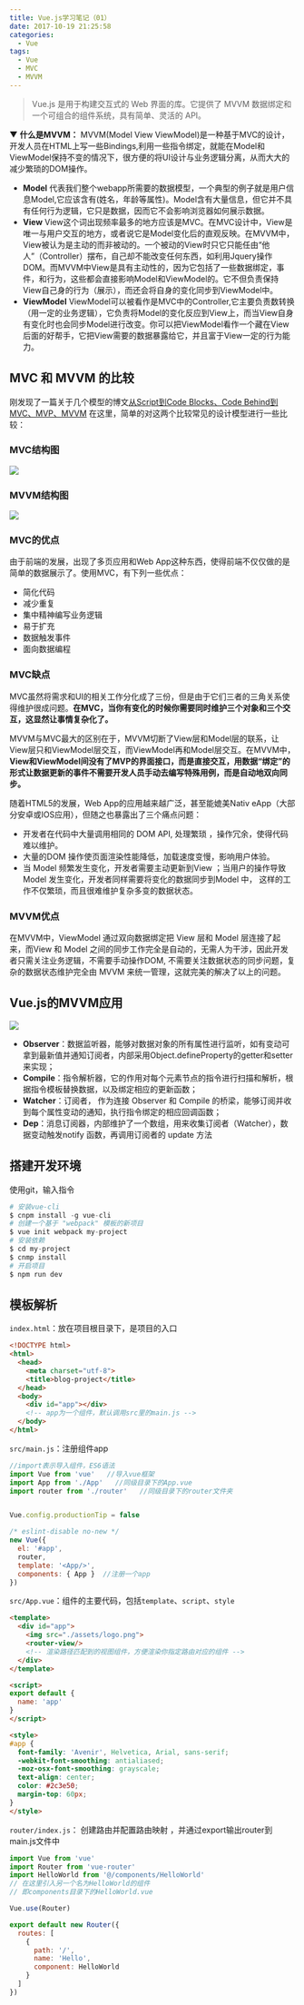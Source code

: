 ```yaml
---
title: Vue.js学习笔记（01）
date: 2017-10-19 21:25:58
categories: 
  - Vue
tags: 
  - Vue
  - MVC
  - MVVM
---
```

> Vue.js 是用于构建交互式的 Web 界面的库。它提供了 MVVM 数据绑定和一个可组合的组件系统，具有简单、灵活的 API。

▼ **什么是MVVM：**
MVVM(Model View ViewModel)是一种基于MVC的设计，开发人员在HTML上写一些Bindings,利用一些指令绑定，就能在Model和ViewModel保持不变的情况下，很方便的将UI设计与业务逻辑分离，从而大大的减少繁琐的DOM操作。
* **Model**
代表我们整个webapp所需要的数据模型，一个典型的例子就是用户信息Model,它应该含有(姓名，年龄等属性)。Model含有大量信息，但它并不具有任何行为逻辑，它只是数据，因而它不会影响浏览器如何展示数据。
* **View**
View这个词出现频率最多的地方应该是MVC。在MVC设计中，View是唯一与用户交互的地方，或者说它是Model变化后的直观反映。在MVVM中，View被认为是主动的而非被动的。一个被动的View时只它只能任由“他人”（Controller）摆布，自己却不能改变任何东西，如利用Jquery操作DOM。而MVVM中View是具有主动性的，因为它包括了一些数据绑定，事件，和行为，这些都会直接影响Model和ViewModel的。它不但负责保持View自己身的行为（展示），而还会将自身的变化同步到ViewModel中。
* **ViewModel**
ViewModel可以被看作是MVC中的Controller,它主要负责数转换（用一定的业务逻辑），它负责将Model的变化反应到View上，而当View自身有变化时也会同步Model进行改变。你可以把ViewModel看作一个藏在View后面的好帮手，它把View需要的数据暴露给它，并且富于View一定的行为能力。

## MVC 和 MVVM 的比较

刚发现了一篇关于几个模型的博文[从Script到Code Blocks、Code Behind到MVC、MVP、MVVM](http://www.cnblogs.com/indream/p/3602348.html)
在这里，简单的对这两个比较常见的设计模型进行一些比较：

### MVC结构图

![](https://github.com/Yx1aoq1/Yx1aoq1.github.io/raw/master/images/mvc.png)

### MVVM结构图

![](https://github.com/Yx1aoq1/Yx1aoq1.github.io/raw/master/images/mvvm.png)

### MVC的优点

由于前端的发展，出现了多页应用和Web App这种东西，使得前端不仅仅做的是简单的数据展示了。使用MVC，有下列一些优点：
* 简化代码
* 减少重复
* 集中精神编写业务逻辑
* 易于扩充
* 数据触发事件
* 面向数据编程

### MVC缺点

MVC虽然将需求和UI的相关工作分化成了三份，但是由于它们三者的三角关系使得维护很成问题。**在MVC，当你有变化的时候你需要同时维护三个对象和三个交互，这显然让事情复杂化了。**

MVVM与MVC最大的区别在于，MVVM切断了View层和Model层的联系，让View层只和ViewModel层交互，而ViewModel再和Model层交互。在MVVM中，**View和ViewModel间没有了MVP的界面接口，而是直接交互，用数据“绑定”的形式让数据更新的事件不需要开发人员手动去编写特殊用例，而是自动地双向同步。**

随着HTML5的发展，Web App的应用越来越广泛，甚至能媲美Nativ eApp（大部分安卓或IOS应用），但随之也暴露出了三个痛点问题：
* 开发者在代码中大量调用相同的 DOM API, 处理繁琐 ，操作冗余，使得代码难以维护。
* 大量的DOM 操作使页面渲染性能降低，加载速度变慢，影响用户体验。
* 当 Model 频繁发生变化，开发者需要主动更新到View ；当用户的操作导致 Model 发生变化，开发者同样需要将变化的数据同步到Model 中， 这样的工作不仅繁琐，而且很难维护复杂多变的数据状态。

### MVVM优点

在MVVM中，ViewModel 通过双向数据绑定把 View 层和 Model 层连接了起来，而View 和 Model 之间的同步工作完全是自动的，无需人为干涉，因此开发者只需关注业务逻辑，不需要手动操作DOM, 不需要关注数据状态的同步问题，复杂的数据状态维护完全由 MVVM 来统一管理，这就完美的解决了以上的问题。

## Vue.js的MVVM应用

![](https://github.com/Yx1aoq1/Yx1aoq1.github.io/raw/master/images/vuejs.png)

* **Observer**：数据监听器，能够对数据对象的所有属性进行监听，如有变动可拿到最新值并通知订阅者，内部采用Object.defineProperty的getter和setter来实现；
* **Compile**：指令解析器，它的作用对每个元素节点的指令进行扫描和解析，根据指令模板替换数据，以及绑定相应的更新函数；
* **Watcher**：订阅者， 作为连接 Observer 和 Compile 的桥梁，能够订阅并收到每个属性变动的通知，执行指令绑定的相应回调函数；
* **Dep**：消息订阅器，内部维护了一个数组，用来收集订阅者（Watcher），数据变动触发notify 函数，再调用订阅者的 update 方法


## 搭建开发环境

使用git，输入指令
```python
# 安装vue-cli
$ cnpm install -g vue-cli
# 创建一个基于 "webpack" 模板的新项目
$ vue init webpack my-project
# 安装依赖
$ cd my-project
$ cnmp install
# 开启项目
$ npm run dev
```

## 模板解析
`index.html`：放在项目根目录下，是项目的入口
```html
<!DOCTYPE html>
<html>
  <head>
    <meta charset="utf-8">
    <title>blog-project</title>
  </head>
  <body>
    <div id="app"></div>
    <!-- app为一个组件，默认调用src里的main.js -->
  </body>
</html>
```

`src/main.js`：注册组件app
```javascript
//import表示导入组件，ES6语法
import Vue from 'vue'   //导入vue框架
import App from './App'   //同级目录下的App.vue
import router from './router'   //同级目录下的router文件夹


Vue.config.productionTip = false

/* eslint-disable no-new */
new Vue({
  el: '#app',
  router,
  template: '<App/>',
  components: { App }  //注册一个app
})
```

`src/App.vue`：组件的主要代码，包括`template`、`script`、`style`
```html
<template>
  <div id="app">
    <img src="./assets/logo.png">
    <router-view/>
    <!-- 渲染路径匹配到的视图组件，方便渲染你指定路由对应的组件 -->
  </div>
</template>

<script>
export default {
  name: 'app'
}
</script>

<style>
#app {
  font-family: 'Avenir', Helvetica, Arial, sans-serif;
  -webkit-font-smoothing: antialiased;
  -moz-osx-font-smoothing: grayscale;
  text-align: center;
  color: #2c3e50;
  margin-top: 60px;
}
</style>
```

`router/index.js`： 创建路由并配置路由映射 ，并通过export输出router到main.js文件中
```javascript
import Vue from 'vue'
import Router from 'vue-router'
import HelloWorld from '@/components/HelloWorld' 
// 在这里引入另一个名为HelloWorld的组件
// 即components目录下的HelloWorld.vue

Vue.use(Router)

export default new Router({
  routes: [
    {
      path: '/',
      name: 'Hello',
      component: HelloWorld
    }
  ]
})
```